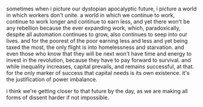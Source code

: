 sometimes when i picture our dystopian apocalyptic future, i picture a world in which workers don't unite. a world in which we continue to work, continue to work longer and continue to earn less, and yet there won't be any rebellion because the ever expanding work, which, paradoxically, despite all automation continues to grow, also continues to seep into our lives.
and for the poorest of the poor earning less and less and yet being taxed the most, the only flight is into homelessness and starvation.
and even those who know that they will be next won't have time and energy to invest in the revolution, because they have to pay forward to survival. and while inequality increases, capital prevails, and remains successful, at that. for the only marker of success that capital needs is its own existence. it's the justification of power imbalance.

i think we're getting closer to that future by the day, as we are making all forms of dissent harder if not impossible.
